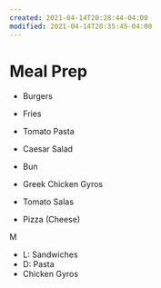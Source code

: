 ```yaml
---
created: 2021-04-14T20:28:44-04:00
modified: 2021-04-14T20:35:45-04:00
---
```


# Meal Prep

- Burgers
- Fries

- Tomato Pasta
- Caesar Salad
- Bun

-  Greek Chicken Gyros
-  Tomato Salas

- Pizza (Cheese)


M
  - L: Sandwiches
  - D: Pasta
  - Chicken Gyros